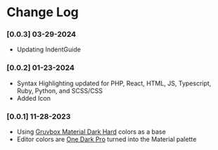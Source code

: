 # Change Log

### [0.0.3] 03-29-2024
- Updating IndentGuide

### [0.0.2] 01-23-2024
- Syntax Highlighting updated for PHP, React, HTML, JS, Typescript, Ruby, Python, and SCSS/CSS
- Added Icon

### [0.0.1] 11-28-2023
- Using [Gruvbox Material Dark Hard]('https://github.com/sainnhe/gruvbox-material-vscode') colors as a base
- Editor colors are [One Dark Pro]('https://github.com/Binaryify/OneDark-Pro) turned into the Material palette
